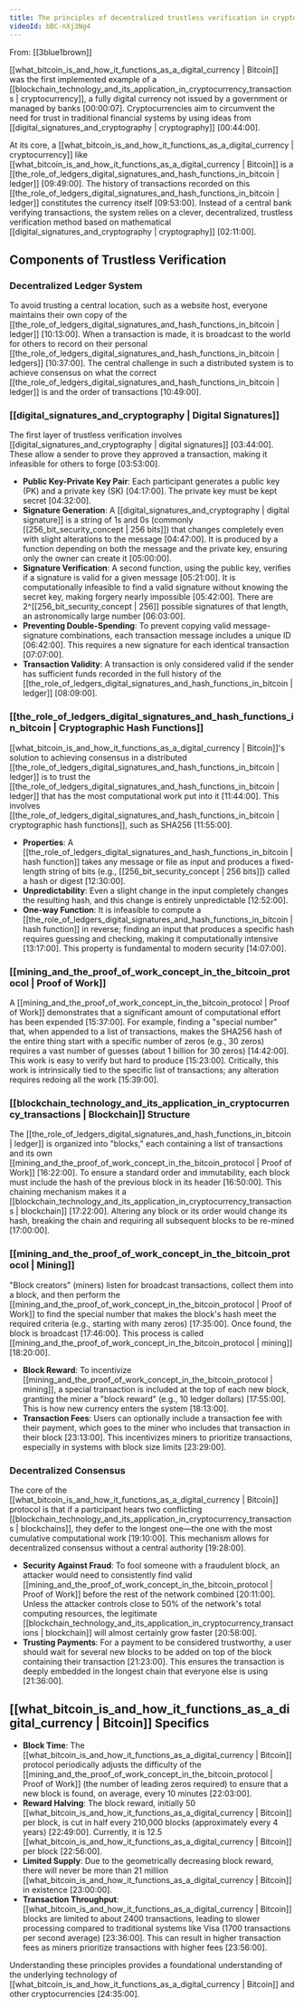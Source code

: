 ```yaml
---
title: The principles of decentralized trustless verification in cryptocurrencies
videoId: bBC-nXj3Ng4
---
```


From: [[3blue1brown]] <br/> 

[[what_bitcoin_is_and_how_it_functions_as_a_digital_currency | Bitcoin]] was the first implemented example of a [[blockchain_technology_and_its_application_in_cryptocurrency_transactions | cryptocurrency]], a fully digital currency not issued by a government or managed by banks <a class="yt-timestamp" data-t="00:00:07">[00:00:07]</a>. Cryptocurrencies aim to circumvent the need for trust in traditional financial systems by using ideas from [[digital_signatures_and_cryptography | cryptography]] <a class="yt-timestamp" data-t="00:44:00">[00:44:00]</a>.

At its core, a [[what_bitcoin_is_and_how_it_functions_as_a_digital_currency | cryptocurrency]] like [[what_bitcoin_is_and_how_it_functions_as_a_digital_currency | Bitcoin]] is a [[the_role_of_ledgers_digital_signatures_and_hash_functions_in_bitcoin | ledger]] <a class="yt-timestamp" data-t="09:49:00">[09:49:00]</a>. The history of transactions recorded on this [[the_role_of_ledgers_digital_signatures_and_hash_functions_in_bitcoin | ledger]] constitutes the currency itself <a class="yt-timestamp" data-t="09:53:00">[09:53:00]</a>. Instead of a central bank verifying transactions, the system relies on a clever, decentralized, trustless verification method based on mathematical [[digital_signatures_and_cryptography | cryptography]] <a class="yt-timestamp" data-t="02:11:00">[02:11:00]</a>.

## Components of Trustless Verification

### Decentralized Ledger System
To avoid trusting a central location, such as a website host, everyone maintains their own copy of the [[the_role_of_ledgers_digital_signatures_and_hash_functions_in_bitcoin | ledger]] <a class="yt-timestamp" data-t="10:13:00">[10:13:00]</a>. When a transaction is made, it is broadcast to the world for others to record on their personal [[the_role_of_ledgers_digital_signatures_and_hash_functions_in_bitcoin | ledgers]] <a class="yt-timestamp" data-t="10:37:00">[10:37:00]</a>. The central challenge in such a distributed system is to achieve consensus on what the correct [[the_role_of_ledgers_digital_signatures_and_hash_functions_in_bitcoin | ledger]] is and the order of transactions <a class="yt-timestamp" data-t="10:49:00">[10:49:00]</a>.

### [[digital_signatures_and_cryptography | Digital Signatures]]
The first layer of trustless verification involves [[digital_signatures_and_cryptography | digital signatures]] <a class="yt-timestamp" data-t="03:44:00">[03:44:00]</a>. These allow a sender to prove they approved a transaction, making it infeasible for others to forge <a class="yt-timestamp" data-t="03:53:00">[03:53:00]</a>.

-   **Public Key-Private Key Pair**: Each participant generates a public key (PK) and a private key (SK) <a class="yt-timestamp" data-t="04:17:00">[04:17:00]</a>. The private key must be kept secret <a class="yt-timestamp" data-t="04:32:00">[04:32:00]</a>.
-   **Signature Generation**: A [[digital_signatures_and_cryptography | digital signature]] is a string of 1s and 0s (commonly [[256_bit_security_concept | 256 bits]]) that changes completely even with slight alterations to the message <a class="yt-timestamp" data-t="04:47:00">[04:47:00]</a>. It is produced by a function depending on both the message and the private key, ensuring only the owner can create it <a class="yt-timestamp" data-t="05:00:00">[05:00:00]</a>.
-   **Signature Verification**: A second function, using the public key, verifies if a signature is valid for a given message <a class="yt-timestamp" data-t="05:21:00">[05:21:00]</a>. It is computationally infeasible to find a valid signature without knowing the secret key, making forgery nearly impossible <a class="yt-timestamp" data-t="05:42:00">[05:42:00]</a>. There are 2^[[256_bit_security_concept | 256]] possible signatures of that length, an astronomically large number <a class="yt-timestamp" data-t="06:03:00">[06:03:00]</a>.
-   **Preventing Double-Spending**: To prevent copying valid message-signature combinations, each transaction message includes a unique ID <a class="yt-timestamp" data-t="06:42:00">[06:42:00]</a>. This requires a new signature for each identical transaction <a class="yt-timestamp" data-t="07:07:00">[07:07:00]</a>.
-   **Transaction Validity**: A transaction is only considered valid if the sender has sufficient funds recorded in the full history of the [[the_role_of_ledgers_digital_signatures_and_hash_functions_in_bitcoin | ledger]] <a class="yt-timestamp" data-t="08:09:00">[08:09:00]</a>.

### [[the_role_of_ledgers_digital_signatures_and_hash_functions_in_bitcoin | Cryptographic Hash Functions]]
[[what_bitcoin_is_and_how_it_functions_as_a_digital_currency | Bitcoin]]'s solution to achieving consensus in a distributed [[the_role_of_ledgers_digital_signatures_and_hash_functions_in_bitcoin | ledger]] is to trust the [[the_role_of_ledgers_digital_signatures_and_hash_functions_in_bitcoin | ledger]] that has the most computational work put into it <a class="yt-timestamp" data-t="11:44:00">[11:44:00]</a>. This involves [[the_role_of_ledgers_digital_signatures_and_hash_functions_in_bitcoin | cryptographic hash functions]], such as SHA256 <a class="yt-timestamp" data-t="11:55:00">[11:55:00]</a>.

-   **Properties**: A [[the_role_of_ledgers_digital_signatures_and_hash_functions_in_bitcoin | hash function]] takes any message or file as input and produces a fixed-length string of bits (e.g., [[256_bit_security_concept | 256 bits]]) called a hash or digest <a class="yt-timestamp" data-t="12:30:00">[12:30:00]</a>.
-   **Unpredictability**: Even a slight change in the input completely changes the resulting hash, and this change is entirely unpredictable <a class="yt-timestamp" data-t="12:52:00">[12:52:00]</a>.
-   **One-way Function**: It is infeasible to compute a [[the_role_of_ledgers_digital_signatures_and_hash_functions_in_bitcoin | hash function]] in reverse; finding an input that produces a specific hash requires guessing and checking, making it computationally intensive <a class="yt-timestamp" data-t="13:17:00">[13:17:00]</a>. This property is fundamental to modern security <a class="yt-timestamp" data-t="14:07:00">[14:07:00]</a>.

### [[mining_and_the_proof_of_work_concept_in_the_bitcoin_protocol | Proof of Work]]
A [[mining_and_the_proof_of_work_concept_in_the_bitcoin_protocol | Proof of Work]] demonstrates that a significant amount of computational effort has been expended <a class="yt-timestamp" data-t="15:37:00">[15:37:00]</a>. For example, finding a "special number" that, when appended to a list of transactions, makes the SHA256 hash of the entire thing start with a specific number of zeros (e.g., 30 zeros) requires a vast number of guesses (about 1 billion for 30 zeros) <a class="yt-timestamp" data-t="14:42:00">[14:42:00]</a>. This work is easy to verify but hard to produce <a class="yt-timestamp" data-t="15:23:00">[15:23:00]</a>. Critically, this work is intrinsically tied to the specific list of transactions; any alteration requires redoing all the work <a class="yt-timestamp" data-t="15:39:00">[15:39:00]</a>.

### [[blockchain_technology_and_its_application_in_cryptocurrency_transactions | Blockchain]] Structure
The [[the_role_of_ledgers_digital_signatures_and_hash_functions_in_bitcoin | ledger]] is organized into "blocks," each containing a list of transactions and its own [[mining_and_the_proof_of_work_concept_in_the_bitcoin_protocol | Proof of Work]] <a class="yt-timestamp" data-t="16:22:00">[16:22:00]</a>. To ensure a standard order and immutability, each block must include the hash of the previous block in its header <a class="yt-timestamp" data-t="16:50:00">[16:50:00]</a>. This chaining mechanism makes it a [[blockchain_technology_and_its_application_in_cryptocurrency_transactions | blockchain]] <a class="yt-timestamp" data-t="17:22:00">[17:22:00]</a>. Altering any block or its order would change its hash, breaking the chain and requiring all subsequent blocks to be re-mined <a class="yt-timestamp" data-t="17:00:00">[17:00:00]</a>.

### [[mining_and_the_proof_of_work_concept_in_the_bitcoin_protocol | Mining]]
"Block creators" (miners) listen for broadcast transactions, collect them into a block, and then perform the [[mining_and_the_proof_of_work_concept_in_the_bitcoin_protocol | Proof of Work]] to find the special number that makes the block's hash meet the required criteria (e.g., starting with many zeros) <a class="yt-timestamp" data-t="17:35:00">[17:35:00]</a>. Once found, the block is broadcast <a class="yt-timestamp" data-t="17:46:00">[17:46:00]</a>. This process is called [[mining_and_the_proof_of_work_concept_in_the_bitcoin_protocol | mining]] <a class="yt-timestamp" data-t="18:20:00">[18:20:00]</a>.

-   **Block Reward**: To incentivize [[mining_and_the_proof_of_work_concept_in_the_bitcoin_protocol | mining]], a special transaction is included at the top of each new block, granting the miner a "block reward" (e.g., 10 ledger dollars) <a class="yt-timestamp" data-t="17:55:00">[17:55:00]</a>. This is how new currency enters the system <a class="yt-timestamp" data-t="18:13:00">[18:13:00]</a>.
-   **Transaction Fees**: Users can optionally include a transaction fee with their payment, which goes to the miner who includes that transaction in their block <a class="yt-timestamp" data-t="23:13:00">[23:13:00]</a>. This incentivizes miners to prioritize transactions, especially in systems with block size limits <a class="yt-timestamp" data-t="23:29:00">[23:29:00]</a>.

### Decentralized Consensus
The core of the [[what_bitcoin_is_and_how_it_functions_as_a_digital_currency | Bitcoin]] protocol is that if a participant hears two conflicting [[blockchain_technology_and_its_application_in_cryptocurrency_transactions | blockchains]], they defer to the longest one—the one with the most cumulative computational work <a class="yt-timestamp" data-t="19:10:00">[19:10:00]</a>. This mechanism allows for decentralized consensus without a central authority <a class="yt-timestamp" data-t="19:28:00">[19:28:00]</a>.

-   **Security Against Fraud**: To fool someone with a fraudulent block, an attacker would need to consistently find valid [[mining_and_the_proof_of_work_concept_in_the_bitcoin_protocol | Proof of Work]] before the rest of the network combined <a class="yt-timestamp" data-t="20:11:00">[20:11:00]</a>. Unless the attacker controls close to 50% of the network's total computing resources, the legitimate [[blockchain_technology_and_its_application_in_cryptocurrency_transactions | blockchain]] will almost certainly grow faster <a class="yt-timestamp" data-t="20:58:00">[20:58:00]</a>.
-   **Trusting Payments**: For a payment to be considered trustworthy, a user should wait for several new blocks to be added on top of the block containing their transaction <a class="yt-timestamp" data-t="21:23:00">[21:23:00]</a>. This ensures the transaction is deeply embedded in the longest chain that everyone else is using <a class="yt-timestamp" data-t="21:36:00">[21:36:00]</a>.

## [[what_bitcoin_is_and_how_it_functions_as_a_digital_currency | Bitcoin]] Specifics
-   **Block Time**: The [[what_bitcoin_is_and_how_it_functions_as_a_digital_currency | Bitcoin]] protocol periodically adjusts the difficulty of the [[mining_and_the_proof_of_work_concept_in_the_bitcoin_protocol | Proof of Work]] (the number of leading zeros required) to ensure that a new block is found, on average, every 10 minutes <a class="yt-timestamp" data-t="22:03:00">[22:03:00]</a>.
-   **Reward Halving**: The block reward, initially 50 [[what_bitcoin_is_and_how_it_functions_as_a_digital_currency | Bitcoin]] per block, is cut in half every 210,000 blocks (approximately every 4 years) <a class="yt-timestamp" data-t="22:49:00">[22:49:00]</a>. Currently, it is 12.5 [[what_bitcoin_is_and_how_it_functions_as_a_digital_currency | Bitcoin]] per block <a class="yt-timestamp" data-t="22:56:00">[22:56:00]</a>.
-   **Limited Supply**: Due to the geometrically decreasing block reward, there will never be more than 21 million [[what_bitcoin_is_and_how_it_functions_as_a_digital_currency | Bitcoin]] in existence <a class="yt-timestamp" data-t="23:00:00">[23:00:00]</a>.
-   **Transaction Throughput**: [[what_bitcoin_is_and_how_it_functions_as_a_digital_currency | Bitcoin]] blocks are limited to about 2400 transactions, leading to slower processing compared to traditional systems like Visa (1700 transactions per second average) <a class="yt-timestamp" data-t="23:36:00">[23:36:00]</a>. This can result in higher transaction fees as miners prioritize transactions with higher fees <a class="yt-timestamp" data-t="23:56:00">[23:56:00]</a>.

Understanding these principles provides a foundational understanding of the underlying technology of [[what_bitcoin_is_and_how_it_functions_as_a_digital_currency | Bitcoin]] and other cryptocurrencies <a class="yt-timestamp" data-t="24:35:00">[24:35:00]</a>.